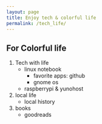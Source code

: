 ```yaml
---
layout: page
title: Enjoy tech & colorful life
permalink: /tech_life/
---
```

## For Colorful life
1. Tech with life
   - linux notebook
     - favorite apps: github
     - gnome os
   - raspberrypi & yunohost
1. local life
   - local history
1. books
   - goodreads
